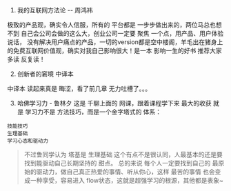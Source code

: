 1. 我的互联网方法论 -- 周鸿祎

极致的产品观，确实令人信服，所有的 平台都是 一步步做出来的，两位马总也想不到 自己会公司会做的这么大，创业公司一定要 聚焦 一个点，用产品、用户体验说话，
没有解决用户痛点的产品，一切的version都是空中楼阁，羊毛出在猪身上的免费互联网价值观，确实对我自己影响很大！是一本 影响一生的好书 推荐大家 多读 反复读！

2. 创新者的窘境 中译本

中译本 读起来真是 晦涩，看了前几章 无力吐槽了。。。


3. 哈佛学习力 - 鲁林夕
这是 千聊上面的 网课，跟着课程学下来 最大的收获 就是 学习力不是 方法技巧，而是一个金字塔式的 体系：
```text
技能技巧
生理基础
学习心态和驱动力
```
> 不过鲁同学认为 塔基是 生理基础 这个有点不是很认同，人最基本的还是要找到能驱动自己长期坚持的 甜点。
总的来说 每个人一定要找到自己的 最原始的驱动力，做自己真正热爱的事情、听从你心，这样 最苦的事情 也会变成一种享受，容易进入 flow状态，这就是超强学习的根源，其他都是表象~
